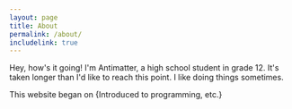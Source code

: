 ```yaml
---
layout: page
title: About
permalink: /about/
includelink: true
---
```


Hey, how's it going!
I'm Antimatter, a high school student in grade 12.
It's taken longer than I'd like to reach this point.
I like doing things sometimes.


This website began on
{Introduced to programming, etc.}



<!-- <ul class="contacts">
    <li><a href="#">@TwitterHandle</a></li>
    <li><a href="#">Your Departmental Webpage</a></li>
    <li><a href="#">Another site you want to link to</a></li>
    </ul> -->
